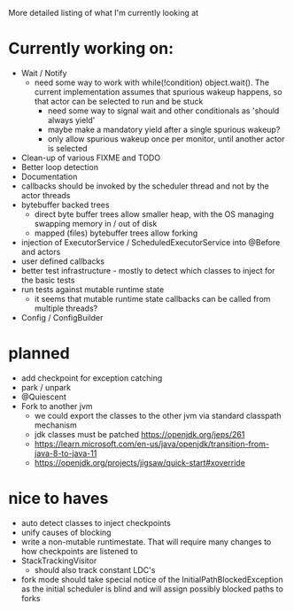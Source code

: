 More detailed listing of what I'm currently looking at

# Currently working on:
- Wait / Notify
  - need some way to work with while(!condition) object.wait(). The current implementation assumes that spurious wakeup happens, so that actor can be selected to run and be stuck
    - need some way to signal wait and other conditionals as 'should always yield'
    - maybe make a mandatory yield after a single spurious wakeup?
    - only allow spurious wakeup once per monitor, until another actor is selected
- Clean-up of various FIXME and TODO
- Better loop detection 
- Documentation
- callbacks should be invoked by the scheduler thread and not by the actor threads
- bytebuffer backed trees 
  - direct  byte buffer trees allow smaller heap, with the OS managing swapping memory in / out of disk
  - mapped (files) bytebuffer trees allow forking 
- injection of ExecutorService / ScheduledExecutorService into @Before and actors
- user defined callbacks 
- better test infrastructure - mostly to detect which classes to inject for the basic tests
- run tests against mutable runtime state
  - it seems that mutable runtime state callbacks can be called from multiple threads?
- Config / ConfigBuilder 

# planned
- add checkpoint for exception catching
- park / unpark
- @Quiescent
- Fork to another jvm
  - we could export the classes to the other jvm via standard classpath mechanism
  - jdk classes must be patched https://openjdk.org/jeps/261
  - https://learn.microsoft.com/en-us/java/openjdk/transition-from-java-8-to-java-11
  - https://openjdk.org/projects/jigsaw/quick-start#xoverride


# nice to haves
- auto detect classes to inject checkpoints
- unify causes of blocking
- write a non-mutable runtimestate. That will require many changes to how checkpoints are listened to
- StackTrackingVisitor
  - should also track constant LDC's
- fork mode should take special notice of the  InitialPathBlockedException as the initial scheduler is blind and will assign possibly blocked paths to forks

